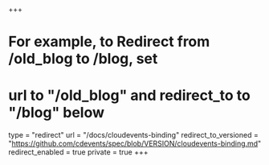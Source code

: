 +++
# For example, to Redirect from /old_blog to /blog, set 
# url to "/old_blog" and redirect_to to "/blog" below
type = "redirect"
url = "/docs/cloudevents-binding"
redirect_to_versioned = "https://github.com/cdevents/spec/blob/VERSION/cloudevents-binding.md"
redirect_enabled = true
private = true
+++